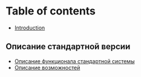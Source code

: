 # Table of contents

* [Introduction](README.md)

## Описание стандартной версии

* [Описание функционала стандартной системы](docs/opisanie-standartnoi-versii/opisanie-funkcionala-standartnoi-sistemy.md)
* [Описание возможностей](docs/opisanie-standartnoi-versii/opisanie-vozmozhnostei.md)

